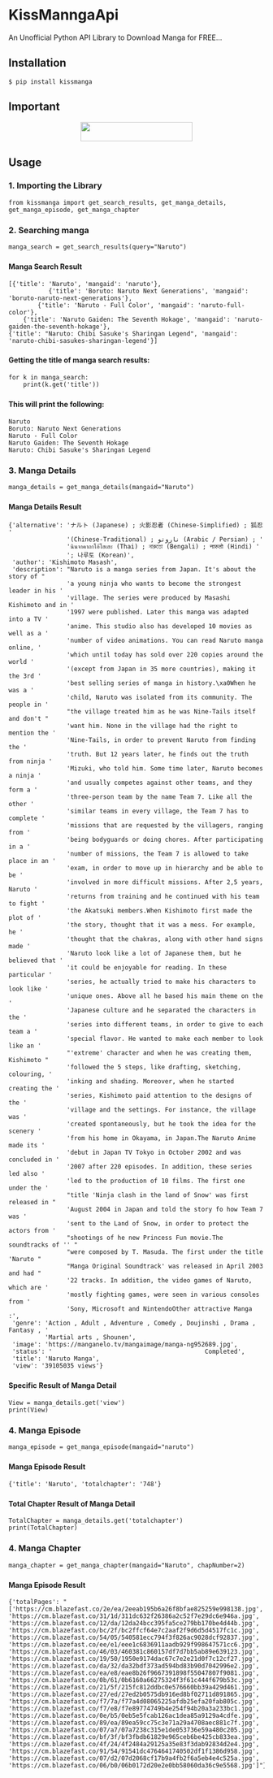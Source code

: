 # KissManngaApi
An Unofficial Python API Library to Download Manga  for FREE...

## Installation
```$ pip install kissmanga```

## Important

<p align="center"><a href="https://discord.gg/PtFxDnGPuK"> <img src="https://img.shields.io/badge/Discord%20Server-pink?style=for-the-badge" width="220" height="38.45"/></a></p>

## Usage
### 1. Importing the Library
```from kissmanga import get_search_results, get_manga_details, get_manga_episode, get_manga_chapter```
### 2. Searching manga
```manga_search = get_search_results(query="Naruto")```
###
#### Manga Search Result
```
[{'title': 'Naruto', 'mangaid': 'naruto'},
           {'title': 'Boruto: Naruto Next Generations', 'mangaid': 'boruto-naruto-next-generations'}, 
        {'title': 'Naruto - Full Color', 'mangaid': 'naruto-full-color'}, 
    {'title': 'Naruto Gaiden: The Seventh Hokage', 'mangaid': 'naruto-gaiden-the-seventh-hokage'}, 
{'title': "Naruto: Chibi Sasuke's Sharingan Legend", 'mangaid': 'naruto-chibi-sasukes-sharingan-legend'}]
```
###
#### Getting the title of manga search results:
```
for k in manga_search:
    print(k.get('title'))
```
###
#### This will print the following:
```
Naruto
Boruto: Naruto Next Generations
Naruto - Full Color
Naruto Gaiden: The Seventh Hokage
Naruto: Chibi Sasuke's Sharingan Legend
```
### 3. Manga Details
```manga_details = get_manga_details(mangaid="Naruto")```
###
#### Manga Details Result
```
{'alternative': 'ナルト (Japanese) ; 火影忍者 (Chinese-Simplified) ; 狐忍 '
                '(Chinese-Traditional) ; ناروتو (Arabic / Persian) ; '
                'นินจาคาถาโอ้โฮเฮะ (Thai) ; নারুতো (Bengali) ; नारुतो (Hindi) '
                '; 나루토 (Korean)',
 'author': 'Kishimoto Masash',
 'description': "Naruto is a manga series from Japan. It's about the story of "
                'a young ninja who wants to become the strongest leader in his '
                'village. The series were produced by Masashi Kishimoto and in '
                '1997 were published. Later this manga was adapted into a TV '
                'anime. This studio also has developed 10 movies as well as a '
                'number of video animations. You can read Naruto manga online, '
                'which until today has sold over 220 copies around the world '
                '(except from Japan in 35 more countries), making it the 3rd '
                'best selling series of manga in history.\xa0When he was a '
                'child, Naruto was isolated from its community. The people in '
                "the village treated him as he was Nine-Tails itself and don't "
                'want him. None in the village had the right to mention the '
                'Nine-Tails, in order to prevent Naruto from finding the '
                'truth. But 12 years later, he finds out the truth from ninja '
                'Mizuki, who told him. Some time later, Naruto becomes a ninja '
                'and usually competes against other teams, and they form a '
                'three-person team by the name Team 7. Like all the other '
                'similar teams in every village, the Team 7 has to complete '
                'missions that are requested by the villagers, ranging from '
                'being bodyguards or doing chores. After participating in a '
                'number of missions, the Team 7 is allowed to take place in an '
                'exam, in order to move up in hierarchy and be able to be '
                'involved in more difficult missions. After 2,5 years, Naruto '
                'returns from training and he continued with his team to fight '
                'the Akatsuki members.When Kishimoto first made the plot of '
                'the story, thought that it was a mess. For example, he '
                'thought that the chakras, along with other hand signs made '
                'Naruto look like a lot of Japanese them, but he believed that '
                'it could be enjoyable for reading. In these particular '
                'series, he actually tried to make his characters to look like '
                'unique ones. Above all he based his main theme on the '
                'Japanese culture and he separated the characters in the '
                'series into different teams, in order to give to each team a '
                'special flavor. He wanted to make each member to look like an '
                "'extreme' character and when he was creating them, Kishimoto "
                'followed the 5 steps, like drafting, sketching, colouring, '
                'inking and shading. Moreover, when he started creating the '
                'series, Kishimoto paid attention to the designs of the '
                'village and the settings. For instance, the village was '
                'created spontaneously, but he took the idea for the scenery '
                'from his home in Okayama, in Japan.The Naruto Anime made its '
                'debut in Japan TV Tokyo in October 2002 and was concluded in '
                '2007 after 220 episodes. In addition, these series led also '
                'led to the production of 10 films. The first one under the '
                "title 'Ninja clash in the land of Snow' was first released in "
                'August 2004 in Japan and told the story fo how Team 7 was '
                'sent to the Land of Snow, in order to protect the actors from '
                "shootings of he new Princess Fun movie.The soundtracks of '' "
                "were composed by T. Masuda. The first under the title 'Naruto "
                "Manga Original Soundtrack' was released in April 2003 and had "
                '22 tracks. In addition, the video games of Naruto, which are '
                'mostly fighting games, were seen in various consoles from '
                'Sony, Microsoft and NintendoOther attractive Manga :',
 'genre': 'Action , Adult , Adventure , Comedy , Doujinshi , Drama , Fantasy , '
          'Martial arts , Shounen',
 'image': 'https://manganelo.tv/mangaimage/manga-ng952689.jpg',
 'status': '                                          Completed',
 'title': 'Naruto Manga',
 'view': '39105035 views'}
```
###
#### Specific Result of Manga Detail
```
View = manga_details.get('view')
print(View)
```

### 4. Manga Episode
```manga_episode = get_manga_episode(mangaid="naruto")```
###
#### Manga Episode Result
```
{'title': 'Naruto', 'totalchapter': '748'}
```
###
#### Total Chapter Result of Manga Detail
```
TotalChapter = manga_details.get('totalchapter')
print(TotalChapter)
```

### 4. Manga Chapter 
```manga_chapter = get_manga_chapter(mangaid="Naruto", chapNumber=2)```
###
#### Manga Episode Result
```
{'totalPages': "['https://cm.blazefast.co/2e/ea/2eeab195b6a26f8bfae825259e998138.jpg', 
'https://cm.blazefast.co/31/1d/311dc632f26386a2c52f7e29dc6e946a.jpg', 
'https://cm.blazefast.co/12/da/12da24bcc395fa5ce279bb170be4d44b.jpg', 
'https://cm.blazefast.co/bc/2f/bc2ffcf64e7c2aaf2f9d6d5d4517fc1c.jpg',
'https://cm.blazefast.co/54/05/540581ecc794f3f826ac9028dcf92837.jpg',
'https://cm.blazefast.co/ee/e1/eee1c6836911aadb929f998647571cc6.jpg',
'https://cm.blazefast.co/46/03/460381c860157df7d7bb5ab89e639123.jpg', 
'https://cm.blazefast.co/19/50/1950e9174dac67c7e2e21d0f7c12cf27.jpg', 
'https://cm.blazefast.co/da/32/da32bdf373ad594bd83b90d7042996e2.jpg', 
'https://cm.blazefast.co/ea/e8/eae8b26f9667391898f55047807f9081.jpg', 
'https://cm.blazefast.co/0b/61/0b6160a66275324f3f61c444f679b53c.jpg', 
'https://cm.blazefast.co/21/5f/215fc812ddbc0e576660bb39a429d461.jpg', 
'https://cm.blazefast.co/27/ed/27ed2b0575db916ed8bf02711d891865.jpg', 
'https://cm.blazefast.co/f7/7a/f77a4d08065225afdb25efa20fab805c.jpg', 
'https://cm.blazefast.co/f7/e8/f7e89774749b4e254f94b20a3a233bc1.jpg', 
'https://cm.blazefast.co/0e/b5/0eb5e5fcab126ac1dea85a9129a4cdfe.jpg', 
'https://cm.blazefast.co/89/ea/89ea59cc75c3e71a29a4708aec881c7f.jpg', 
'https://cm.blazefast.co/07/a7/07a7238c315e1de053736e59a480c205.jpg', 
'https://cm.blazefast.co/bf/3f/bf3fbdb61829e965ceb6be425cb833ea.jpg', 
'https://cm.blazefast.co/4f/24/4f2484a29125a35e83f3dab92834d2e4.jpg', 
'https://cm.blazefast.co/91/54/91541dc4764641740502df1f1386d958.jpg', 
'https://cm.blazefast.co/07/d2/07d2068cf17b9a4fb2f6a5eb4e4c525a.jpg', 
'https://cm.blazefast.co/06/b0/06b0172d20e2e0bb58060da36c9e5568.jpg']"}
```
###
